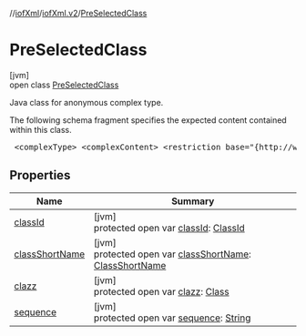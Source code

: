 //[iofXml](../../../index.md)/[iofXml.v2](../index.md)/[PreSelectedClass](index.md)

# PreSelectedClass

[jvm]\
open class [PreSelectedClass](index.md)

<p>Java class for anonymous complex type. <p>The following schema fragment specifies the expected content contained within this class. <pre> &lt;complexType&gt; &lt;complexContent&gt; &lt;restriction base="{http://www.w3.org/2001/XMLSchema}anyType"&gt; &lt;choice&gt; &lt;element ref="{}ClassId"/&gt; &lt;element ref="{}ClassShortName"/&gt; &lt;element ref="{}Class"/&gt; &lt;/choice&gt; &lt;attribute name="sequence" type="{http://www.w3.org/2001/XMLSchema}anySimpleType" /&gt; &lt;/restriction&gt; &lt;/complexContent&gt; &lt;/complexType&gt; </pre>

## Properties

| Name | Summary |
|---|---|
| [classId](class-id.md) | [jvm]<br>protected open var [classId](class-id.md): [ClassId](../-class-id/index.md) |
| [classShortName](class-short-name.md) | [jvm]<br>protected open var [classShortName](class-short-name.md): [ClassShortName](../-class-short-name/index.md) |
| [clazz](clazz.md) | [jvm]<br>protected open var [clazz](clazz.md): [Class](../-class/index.md) |
| [sequence](sequence.md) | [jvm]<br>protected open var [sequence](sequence.md): [String](https://docs.oracle.com/javase/8/docs/api/java/lang/String.html) |
